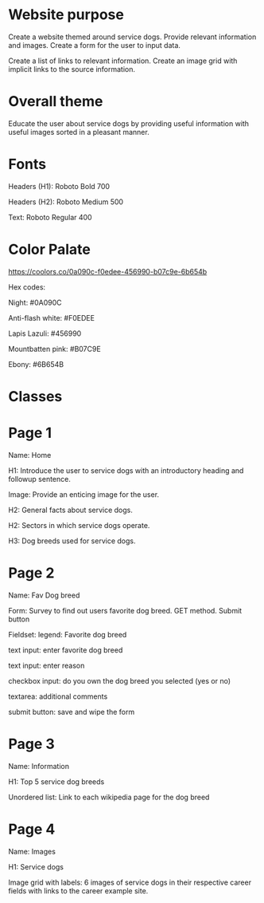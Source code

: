 # Website purpose

Create a website themed around service dogs.
Provide relevant information and images.
Create a form for the user to input data.

Create a list of links to relevant information.
Create an image grid with implicit links to the source information.

# Overall theme

Educate the user about service dogs by providing useful information
with useful images sorted in a pleasant manner.

# Fonts

Headers (H1): Roboto Bold 700

Headers (H2): Roboto Medium 500

Text: Roboto Regular 400

# Color Palate

https://coolors.co/0a090c-f0edee-456990-b07c9e-6b654b

Hex codes:

Night: #0A090C

Anti-flash white: #F0EDEE

Lapis Lazuli: #456990

Mountbatten pink: #B07C9E

Ebony: #6B654B

# Classes

# Page 1

Name: Home

H1: Introduce the user to service dogs with an introductory heading
and followup sentence.

Image: Provide an enticing image for the user.

H2: General facts about service dogs.

H2: Sectors in which service dogs operate.

H3: Dog breeds used for service dogs.

# Page 2

Name: Fav Dog breed

Form: Survey to find out users favorite dog breed. GET method. Submit button

Fieldset: legend: Favorite dog breed

text input: enter favorite dog breed

text input: enter reason

checkbox input: do you own the dog breed you selected (yes or no)

textarea: additional comments

submit button: save and wipe the form

# Page 3

Name: Information

H1: Top 5 service dog breeds

Unordered list: Link to each wikipedia page for the dog breed

# Page 4

Name: Images

H1: Service dogs

Image grid with labels: 6 images of service dogs in their respective
career fields with links to the career example site.
